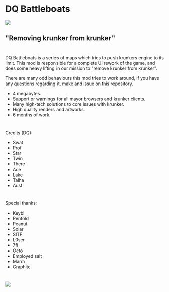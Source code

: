 # DQ Battleboats
![](https://imgur.com/YpErLcz.png)
## "Removing krunker from krunker"
#
DQ Battleboats is a series of maps which tries to push krunkers engine to its limit. This mod is responsible for a complete UI rework of the game, and does some heavy lifting in our mission to "remove krunker from krunker".

There are many odd behaviours this mod tries to work around, if you have any questions regarding it, make and issue on this repository.

- 4 megabytes.
- Support or warnings for all mayor browsers and krunker clients.
- Many high-tech solutions to core issues with krunker.
- High quality renders and artworks.
- 6 months of work.
#
Credits (DQ):
- Swat
- Prof
- Star
- Twin
- There
- Ace
- Lake
- Talha
- Aust

#
Special thanks:
- Keybi
- Penfold
- Peanut
- Solar
- SITF
- L0ser
- 7fi
- Octo
- Employed salt
- Marm
- Graphite
#
![](https://media.discordapp.net/attachments/750128832698253394/835936765281828965/snowman.png)